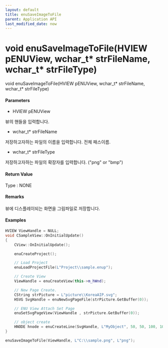 ```yaml
---
layout: default
title: enuSaveImageToFile
parent: Application API
last_modified_date: now
---
```

# void enuSaveImageToFile\(HVIEW pENUView, wchar\_t\* strFileName, wchar\_t\* strFileType\)

void enuSaveImageToFile\(HVIEW pENUView, wchar\_t\* strFileName, wchar\_t\* strFileType\)

#### Parameters

* HVIEW pENUView

뷰의 핸들을 입력합니다.

* wchar\_t\* strFileName

저장하고자하는 파일의 이름을 입력합니다. 전체 패스이름.

* wchar\_t\* strFileType

저장하고자하는 파일의 확장자를 입력합니다. \("png" or "bmp"\)

#### Return Value

Type : NONE

#### Remarks

뷰에 디스플레이되는 화면을 그림파일로 저장합니다.

#### Examples

```cpp
HVIEW ViewHandle = NULL; 
void CSampleView::OnInitialUpdate() 
{ 
    CView::OnInitialUpdate(); 

    enuCreateProject(); 

    // Load Project
    enuLoadProjectFile(L"Project\\sample.enup"); 

    // Create View
    ViewHandle = enuCreateView(this->m_hWnd); 

    // New Page Create. 
    CString strPicture = L"picture\\KoreaAIP.svg"; 
    HSVG SvgHandle = enuNewSvgPageFile(strPicture.GetBuffer(0)); 

    // ENU View Attach Set Page 
    enuSetSvgPageView(ViewHandle , strPicture.GetBuffer(0)); 

    // object create
    HNODE hnode = enuCreateLine(SvgHandle, L"MyObject", 50, 50, 100, 100, 0, 0);
}

enuSaveImageToFile(ViewHandle, L"C:\\sample.png", L"png");
```



